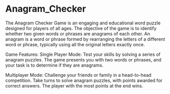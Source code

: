 # Anagram_Checker

The Anagram Checker Game is an engaging and educational word puzzle designed for players of all ages. The objective of the game is to identify whether two given words or phrases are anagrams of each other. An anagram is a word or phrase formed by rearranging the letters of a different word or phrase, typically using all the original letters exactly once.

Game Features:
Single Player Mode: Test your skills by solving a series of anagram puzzles. The game presents you with two words or phrases, and your task is to determine if they are anagrams.

Multiplayer Mode: Challenge your friends or family in a head-to-head competition. Take turns to solve anagram puzzles, with points awarded for correct answers. The player with the most points at the end wins.


